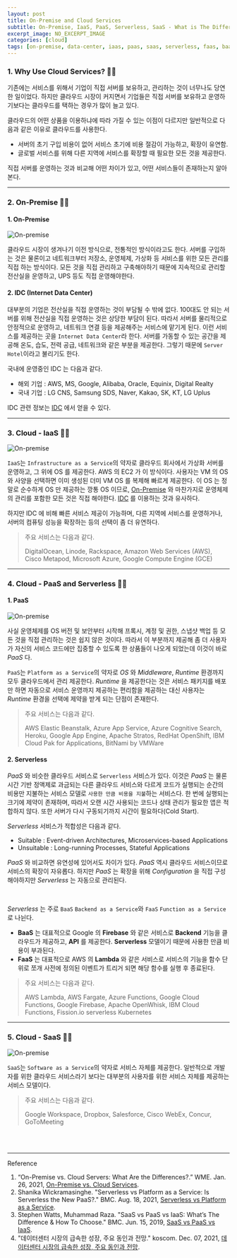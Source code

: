 ```yaml
---
layout: post
title: On-Premise and Cloud Services 
subtitle: On-Premise, IaaS, PaaS, Serverless, SaaS - What is The Difference?
excerpt_image: NO_EXCERPT_IMAGE
categories: [cloud]
tags: [on-premise, data-center, iaas, paas, saas, serverless, faas, baas, cloud, aws, gcp, azure]
---
```


### 1. Why Use Cloud Services? 👩‍💻

기존에는 서비스를 위해서 기업이 직접 서버를 보유하고, 관리하는 것이 너무나도 당연한 일이었다. 하지만 클라우드 시장이 커지면서 기업들은 
직접 서버를 보유하고 운영하기보다는 클라우드를 택하는 경우가 많이 늘고 있다.

클라우드의 어떤 상품을 이용하냐에 따라 가질 수 있는 이점이 다르지만 일반적으로 다음과 같은 이유로 클라우드를 사용한다.

- 서버의 초기 구입 비용이 없어 서비스 초기에 비용 절감이 가능하고, 확장이 유연함.
- 글로벌 서비스를 위해 다른 지역에 서비스를 확장할 때 필요한 모든 것을 제공한다.

직접 서버를 운영하는 것과 비교해 어떤 차이가 있고, 어떤 서비스들이 존재하는지 알아본다.

---

### 2. On-Premise 👩‍💻

#### 1. On-Premise

![On-premise](/assets/images/posts/2023-02-08-on-premise-and-cloud-service/on-premise-and-cloud-service.png)

클라우드 시장이 생겨나기 이전 방식으로, 전통적인 방식이라고도 한다. 서버를 구입하는 것은 물론이고 네트워크부터 저장소, 운영체제, 가상화 등 
서비스를 위한 모든 관리를 직접 하는 방식이다. 모든 것을 직접 관리하고 구축해야하기 때문에 지속적으로 관리할 전산실을 운영하고, UPS 등도 
직접 운영해야한다.

#### 2. IDC (Internet Data Center)

대부분의 기업은 전산실을 직접 운영하는 것이 부담될 수 밖에 없다. 100대도 안 되는 서버를 위해 전산실을 직접 운영하는 것은 상당한 부담이 
된다. 따라서 서버를 물리적으로 안정적으로 운영하고, 네트워크 연결 등을 제공해주는 서비스에 맡기게 된다. 이런 서비스를 제공하는 곳을 
`Internet Data Center`라 한다. 서버를 가동할 수 있는 공간을 제공해 온도, 습도, 전력 공급, 네트워크와 같은 부분을 제공한다. 
그렇기 때문에 `Server Hotel`이라고 불리기도 한다.

국내에 운영중인 IDC 는 다음과 같다.

- 해외 기업 : AWS, MS, Google, Alibaba, Oracle, Equinix, Digital Realty
- 국내 기업 : LG CNS, Samsung SDS, Naver, Kakao, SK, KT, LG Uplus

IDC 관련 정보는 [IDC](https://www.idc.com) 에서 얻을 수 있다.

---

### 3. Cloud - IaaS 👩‍💻

![On-premise](/assets/images/posts/2023-02-08-on-premise-and-cloud-service/on-premise-and-cloud-service.png)

`IaaS`는 `Infrastructure as a Service`의 약자로 클라우드 회사에서 가상화 서버를 운영하고, 그 위에 OS 를 제공한다. AWS 의 
EC2 가 이 방식이다. 사용자는 VM 의 OS 와 사양을 선택하면 이미 생성된 더미 VM OS 를 복제해 빠르게 제공한다. 이 OS 는 정말로 순수하게 
OS 만 제공하는 깡통 OS 이므로, [On-Premise](#h-2-on-premise-) 와 마찬가지로 운영체제의 관리를 포함한 모든 것은 직접 해야한다. 
[IDC](#h-2-idc-internet-data-center) 를 이용하는 것과 유사하다.

하지만 IDC 에 비해 빠른 서비스 제공이 가능하며, 다른 지역에 서비스를 운영하거나, 서버의 컴퓨팅 성능을 확장하는 등의 선택이 좀 더 유연하다.

> 주요 서비스는 다음과 같다.
> 
> DigitalOcean, Linode, Rackspace, Amazon Web Services (AWS), Cisco Metapod, Microsoft Azure, 
> Google Compute Engine (GCE)

---

### 4. Cloud - PaaS and Serverless 👩‍💻

#### 1. PaaS

![On-premise](/assets/images/posts/2023-02-08-on-premise-and-cloud-service/on-premise-and-cloud-service.png)

사실 운영체제를 OS 버전 및 보안부터 시작해 프록시, 계정 및 권한, 스냅샷 백업 등 모든 것을 직접 관리하는 것은 쉽지 않은 것이다. 
따라서 이 부분까지 제공해 좀 더 사용자가 자신의 서비스 코드에만 집중할 수 있도록 한 상품들이 나오게 되었는데 이것이 바로 *PaaS* 다. 

`PaaS`는 `Platform as a Service`의 약자로 *OS* 와 *Middleware*, *Runtime* 환경까지 모두 클라우드에서 관리 제공한다. 
*Runtime* 을 제공한다는 것은 서비스 패키지를 배포만 하면 자동으로 서비스 운영까지 제공하는 편리함을 제공하는 대신 사용자는 
*Runtime* 환경을 선택에 제약을 받게 되는 단점이 존재한다.

> 주요 서비스는 다음과 같다.
> 
> AWS Elastic Beanstalk, Azure App Service, Azure Cognitive Search, Heroku, Google App Engine, 
> Apache Stratos, RedHat OpenShift, IBM Cloud Pak for Applications, BitNami by VMWare

#### 2. Serverless

*PaaS* 와 비슷한 클라우드 서비스로 `Serverless` 서비스가 있다. 이것은 *PaaS* 는 물론 시간 기반 정액제로 과금되는 다른 클라우드 
서비스와 다르게 코드가 실행되는 순간의 비용만 지불하는 서비스 모델로 `사용한 만큼 비용을 지불`하는 서비스다. 한 번에 실행되는 크기에 제약이 
존재하며, 따라서 오랜 시간 사용되는 코드나 상태 관리가 필요한 앱은 적합하지 않다. 또한 서버가 다시 구동되기까지 시간이 필요하다(Cold Start).

*Serverless* 서비스가 적합성은 다음과 같다.

- Suitable : Event-driven Architectures, Microservices-based Applications
- Unsuitable : Long-running Processes, Stateful Applications

*PaaS* 와 비교하면 유연성에 있어서도 차이가 있다. *PaaS* 역시 클라우드 서비스이므로 서비스의 확장이 자유롭다. 하지만 *PaaS* 는 
확장을 위해 *Configuration* 을 직접 구성해야하지만 *Serverless* 는 자동으로 관리된다.

<br>

*Serverless* 는 주로 `BaaS` `Backend as a Service`와 `FaaS` `Function as a Service`로 나뉜다.

- **BaaS** 는 대표적으로 Google 의 **Firebase** 와 같은 서비스로 **Backend** 기능을 클라우드가 제공하고, **API** 를 
  제공한다. **Serverless** 모델이기 때문에 사용한 만큼 비용이 부과된다.
- **FaaS** 는 대표적으로 AWS 의 **Lambda** 와 같은 서비스로 서비스의 기능을 함수 단위로 쪼개 사전에 정의된 이벤트가 트리거 
  되면 해당 함수를 실행 후 종료된다.

> 주요 서비스는 다음과 같다.
> 
> AWS Lambda, AWS Fargate, Azure Functions, Google Cloud Functions, Google Firebase, Apache OpenWhisk, 
> IBM Cloud Functions, Fission.io serverless Kubernetes

---

### 5. Cloud - SaaS 👩‍💻

![On-premise](/assets/images/posts/2023-02-08-on-premise-and-cloud-service/on-premise-and-cloud-service.png)

`SaaS`는 `Software as a Service`의 약자로 서비스 자체를 제공한다. 일반적으로 개발자를 위한 클라우드 서비스라기 보다는 대부분의 
사용자를 위한 서비스 자체를 제공하는 서비스 모델이다.

> 주요 서비스는 다음과 같다.
> 
> Google Workspace, Dropbox, Salesforce, Cisco WebEx, Concur, GoToMeeting

<br><br>

---
Reference

1. “On-Premise vs. Cloud Servers: What Are the Differences?.” WME. Jan. 26, 2021, [On-Premise vs. Cloud Services](https://windowsmanagementexperts.com/on-premise-vs-cloud-servers-what-are-the-differences/on-premise-vs-cloud-servers-what-are-the-differences.htm).
2. Shanika Wickramasinghe. "Serverless vs Platform as a Service: Is Serverless the New PaaS?." BMC. Aug. 18, 2021, [Serverless vs Platform as a Service](https://www.bmc.com/blogs/serverless-paas/).
3. Stephen Watts, Muhammad Raza. "SaaS vs PaaS vs IaaS: What’s The Difference & How To Choose." BMC. Jun. 15, 2019, [SaaS vs PaaS vs IaaS](https://www.bmc.com/blogs/saas-vs-paas-vs-iaas-whats-the-difference-and-how-to-choose/).
4. "데이터센터 시장의 급속한 성장, 주요 동인과 전망." koscom. Dec. 07, 2021, [데이터센터 시장의 급속한 성장, 주요 동인과 전망](https://newsroom.koscom.co.kr/29107).
